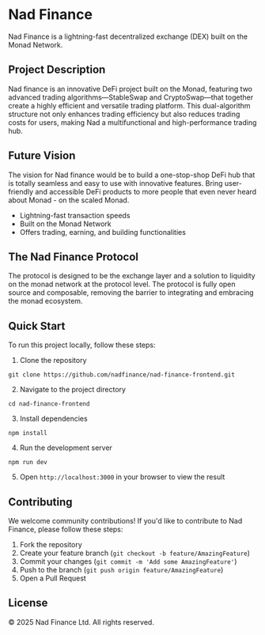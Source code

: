 # Nad Finance

Nad Finance is a lightning-fast decentralized exchange (DEX) built on the Monad Network.


## Project Description

Nad finance is an innovative DeFi project built on the Monad, featuring two advanced trading algorithms—StableSwap and CryptoSwap—that together create a highly efficient and versatile trading platform. This dual-algorithm structure not only enhances trading efficiency but also reduces trading costs for users, making Nad a multifunctional and high-performance trading hub.


## Future Vision

The vision for Nad finance would be to build a one-stop-shop DeFi hub that is totally seamless and easy to use with innovative features.
Bring user-friendly and accessible DeFi products to more people that even never heard about Monad - on the scaled Monad.
- Lightning-fast transaction speeds
- Built on the Monad Network
- Offers trading, earning, and building functionalities


## The Nad Finance Protocol

The protocol is designed to be the exchange layer and a solution to liquidity on the monad network at the protocol level.
The protocol is fully open source and composable, removing the barrier to integrating and embracing the monad ecosystem.


## Quick Start

To run this project locally, follow these steps:

1. Clone the repository
```
git clone https://github.com/nadfinance/nad-finance-frontend.git
```

2. Navigate to the project directory
```
cd nad-finance-frontend
```

3. Install dependencies
```
npm install
```

4. Run the development server
```
npm run dev
```

5. Open `http://localhost:3000` in your browser to view the result


## Contributing

We welcome community contributions! If you'd like to contribute to Nad Finance, please follow these steps:

1. Fork the repository
2. Create your feature branch (`git checkout -b feature/AmazingFeature`)
3. Commit your changes (`git commit -m 'Add some AmazingFeature'`)
4. Push to the branch (`git push origin feature/AmazingFeature`)
5. Open a Pull Request


## License

© 2025 Nad Finance Ltd. All rights reserved.